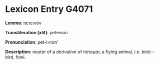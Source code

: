# Lexicon Entry G4071

**Lemma**: πετεινόν

**Transliteration (xlit)**: peteinón

**Pronunciation**: pet-i-non'

**Description**:
neuter of a derivative of πέτομαι; a flying animal, i.e. bird:--bird, fowl.
